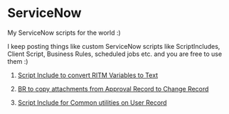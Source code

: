 # ServiceNow
My ServiceNow scripts for the world :)

I keep posting things like custom ServiceNow scripts like ScriptIncludes, Client Script, Business Rules, scheduled jobs etc. and you are free to use them :)

1. [Script Include to convert RITM Variables to Text](https://github.com/anveshmupparaju/servicenow/blob/509a14de8a8daae1d5a2562fbe92cc91808d65c1/VariablesToDescription.js)

2. [BR to copy attachments from Approval Record to Change Record](https://github.com/anveshmupparaju/servicenow/blob/509a14de8a8daae1d5a2562fbe92cc91808d65c1/copy_attachments.js)

3. [Script Include for Common utilities on User Record](https://github.com/anveshmupparaju/servicenow/blob/efc83fb3aad29168875a3548e56484f29e8593ed/CustomUserUtils.js)
